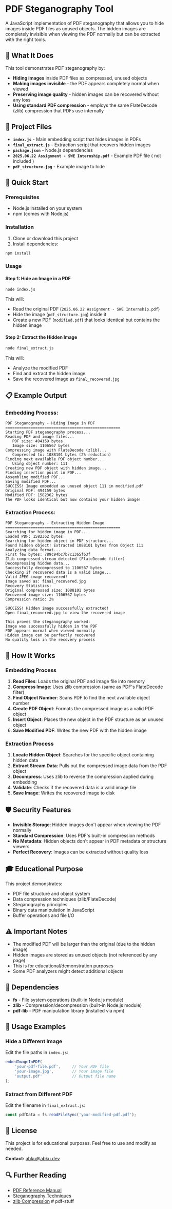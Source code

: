 # PDF Steganography Tool

A JavaScript implementation of PDF steganography that allows you to hide images inside PDF files as unused objects. The hidden images are completely invisible when viewing the PDF normally but can be extracted with the right tools.

## 🎯 What It Does

This tool demonstrates PDF steganography by:

- **Hiding images** inside PDF files as compressed, unused objects
- **Making images invisible** - the PDF appears completely normal when viewed
- **Preserving image quality** - hidden images can be recovered without any loss
- **Using standard PDF compression** - employs the same FlateDecode (zlib) compression that PDFs use internally

## 📁 Project Files

- **`index.js`** - Main embedding script that hides images in PDFs
- **`final_extract.js`** - Extraction script that recovers hidden images
- **`package.json`** - Node.js dependencies
- **`2025.06.22 Assignment - SWE Internship.pdf`** - Example PDF file ( not included )
- **`pdf_structure.jpg`** - Example image to hide

## 🚀 Quick Start

### Prerequisites

- Node.js installed on your system
- npm (comes with Node.js)

### Installation

1. Clone or download this project
2. Install dependencies:

```bash
npm install
```

### Usage

#### Step 1: Hide an Image in a PDF

```bash
node index.js
```

This will:

- Read the original PDF (`2025.06.22 Assignment - SWE Internship.pdf`)
- Hide the image (`pdf_structure.jpg`) inside it
- Create a new PDF (`modified.pdf`) that looks identical but contains the hidden image

#### Step 2: Extract the Hidden Image

```bash
node final_extract.js
```

This will:

- Analyze the modified PDF
- Find and extract the hidden image
- Save the recovered image as `final_recovered.jpg`

## 📋 Example Output

### Embedding Process:

```
PDF Steganography - Hiding Image in PDF
==================================================
Starting PDF steganography process...
Reading PDF and image files...
   PDF size: 494159 bytes
   Image size: 1106567 bytes
Compressing image with FlateDecode (zlib)...
   Compressed to: 1088101 bytes (2% reduction)
Finding next available PDF object number...
   Using object number: 111
Creating new PDF object with hidden image...
Finding insertion point in PDF...
Assembling modified PDF...
Saving modified PDF...
SUCCESS! Image embedded as unused object 111 in modified.pdf
Original PDF: 494159 bytes
Modified PDF: 1582362 bytes
The PDF looks identical but now contains your hidden image!
```

### Extraction Process:

```
PDF Steganography - Extracting Hidden Image
==================================================
Searching for hidden image in PDF...
Loaded PDF: 1582362 bytes
Searching for hidden object in PDF structure...
Found hidden object! Extracted 1088101 bytes from Object 111
Analyzing data format...
First few bytes: 789c94bc7b7c1365f63f
Zlib compressed stream detected (FlateDecode filter)
Decompressing hidden data...
Successfully decompressed to 1106567 bytes
Checking if recovered data is a valid image...
Valid JPEG image recovered!
Image saved as: final_recovered.jpg
Recovery Statistics:
Original compressed size: 1088101 bytes
Recovered image size: 1106567 bytes
Compression ratio: 2%

SUCCESS! Hidden image successfully extracted!
Open final_recovered.jpg to view the recovered image

This proves the steganography worked:
Image was successfully hidden in the PDF
PDF appears normal when viewed normally
Hidden image can be perfectly recovered
No quality loss in the recovery process
```

## 🔧 How It Works

### Embedding Process

1. **Read Files**: Loads the original PDF and image file into memory
2. **Compress Image**: Uses zlib compression (same as PDF's FlateDecode filter)
3. **Find Object Number**: Scans PDF to find the next available object number
4. **Create PDF Object**: Formats the compressed image as a valid PDF object
5. **Insert Object**: Places the new object in the PDF structure as an unused object
6. **Save Modified PDF**: Writes the new PDF with the hidden image

### Extraction Process

1. **Locate Hidden Object**: Searches for the specific object containing hidden data
2. **Extract Stream Data**: Pulls out the compressed image data from the PDF object
3. **Decompress**: Uses zlib to reverse the compression applied during embedding
4. **Validate**: Checks if the recovered data is a valid image file
5. **Save Image**: Writes the recovered image to disk

## 🛡️ Security Features

- **Invisible Storage**: Hidden images don't appear when viewing the PDF normally
- **Standard Compression**: Uses PDF's built-in compression methods
- **No Metadata**: Hidden objects don't appear in PDF metadata or structure viewers
- **Perfect Recovery**: Images can be extracted without quality loss

## 🎓 Educational Purpose

This project demonstrates:

- PDF file structure and object system
- Data compression techniques (zlib/FlateDecode)
- Steganography principles
- Binary data manipulation in JavaScript
- Buffer operations and file I/O

## ⚠️ Important Notes

- The modified PDF will be larger than the original (due to the hidden image)
- Hidden images are stored as unused objects (not referenced by any page)
- This is for educational/demonstration purposes
- Some PDF analyzers might detect additional objects

## 📝 Dependencies

- **fs** - File system operations (built-in Node.js module)
- **zlib** - Compression/decompression (built-in Node.js module)
- **pdf-lib** - PDF manipulation library (installed via npm)

## 🤝 Usage Examples

### Hide a Different Image

Edit the file paths in `index.js`:

```javascript
embedImageInPDF(
    'your-pdf-file.pdf',     // Your PDF file
    'your-image.jpg',        // Your image file
    'output.pdf'             // Output file name
);
```

### Extract from Different PDF

Edit the filename in `final_extract.js`:

```javascript
const pdfData = fs.readFileSync('your-modified-pdf.pdf');
```

## 📄 License

This project is for educational purposes. Feel free to use and modify as needed.

**Contact:** [abku@abku.dev](mailto:abku@abku.dev)

## 🔍 Further Reading

- [PDF Reference Manual](https://www.adobe.com/content/dam/acom/en/devnet/pdf/pdfs/PDF32000_2008.pdf)
- [Steganography Techniques](https://en.wikipedia.org/wiki/Steganography)
- [zlib Compression](https://tools.ietf.org/html/rfc1950)
#   p d f - s t u f f  
 